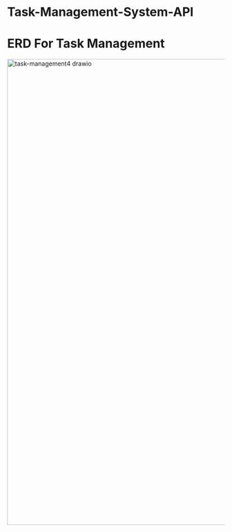 # Task-Management-System-API

# ERD For Task Management


<img width="1459" height="1079" alt="task-management4 drawio" src="https://github.com/user-attachments/assets/621bac85-beab-4470-be2d-df2763663bea" />
